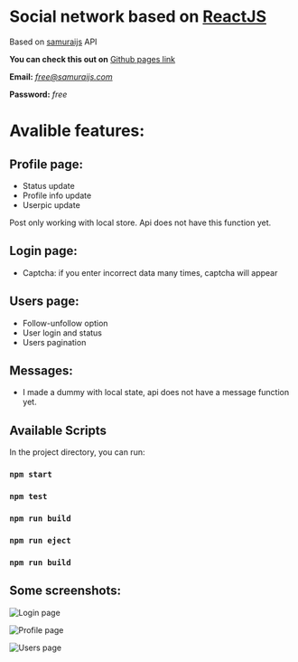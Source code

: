 
# Social network based on [ReactJS](https://github.com/facebook/create-react-app)

Based on [samuraijs](https://social-network.samuraijs.com/docs) API 


**You can check this out on** [Github pages link](https://dmitry-vf.github.io/react-social-network) 

**Email:** *free@samuraijs.com*

**Password:** *free*


# Avalible features:

## Profile page:
* Status update
* Profile info update
* Userpic update

Post only working with local store. Api does not have this function yet.

## Login page:
* Captcha: if you enter incorrect data many times, captcha will appear

## Users page:
* Follow-unfollow option
* User login and status
* Users pagination
 
## Messages:
* I made a dummy with local state, api does not have a message function  yet.


## Available Scripts

In the project directory, you can run:

### `npm start`
### `npm test`
### `npm run build`
### `npm run eject`
### `npm run build` 

## Some screenshots:

![Login page](https://i.ibb.co/BwtB3ms/login.png)

![Profile page](https://i.ibb.co/vkqCH7y/profile.png)

![Users page](https://i.ibb.co/WxMVVcb/users.png)


